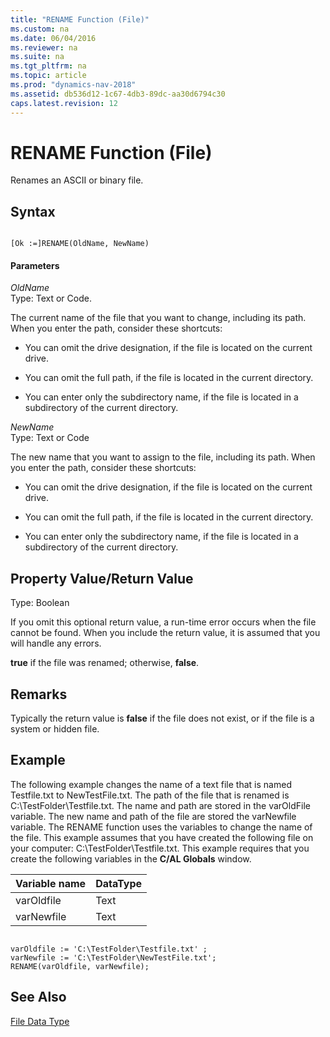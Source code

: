 ```yaml
---
title: "RENAME Function (File)"
ms.custom: na
ms.date: 06/04/2016
ms.reviewer: na
ms.suite: na
ms.tgt_pltfrm: na
ms.topic: article
ms.prod: "dynamics-nav-2018"
ms.assetid: db536d12-1c67-4db3-89dc-aa30d6794c30
caps.latest.revision: 12
---
```

# RENAME Function (File)
Renames an ASCII or binary file.  
  
## Syntax  
  
```  
  
[Ok :=]RENAME(OldName, NewName)  
```  
  
#### Parameters  
 *OldName*  
 Type: Text or Code.  
  
 The current name of the file that you want to change, including its path. When you enter the path, consider these shortcuts:  
  
-   You can omit the drive designation, if the file is located on the current drive.  
  
-   You can omit the full path, if the file is located in the current directory.  
  
-   You can enter only the subdirectory name, if the file is located in a subdirectory of the current directory.  
  
 *NewName*  
 Type: Text or Code  
  
 The new name that you want to assign to the file, including its path. When you enter the path, consider these shortcuts:  
  
-   You can omit the drive designation, if the file is located on the current drive.  
  
-   You can omit the full path, if the file is located in the current directory.  
  
-   You can enter only the subdirectory name, if the file is located in a subdirectory of the current directory.  
  
## Property Value/Return Value  
 Type: Boolean  
  
 If you omit this optional return value, a run-time error occurs when the file cannot be found. When you include the return value, it is assumed that you will handle any errors.  
  
 **true** if the file was renamed; otherwise, **false**.  
  
## Remarks  
 Typically the return value is **false** if the file does not exist, or if the file is a system or hidden file.  
  
## Example  
 The following example changes the name of a text file that is named Testfile.txt to NewTestFile.txt. The path of the file that is renamed is C:\\TestFolder\\Testfile.txt. The name and path are stored in the varOldFile variable. The new name and path of the file are stored the varNewfile variable. The RENAME function uses the variables to change the name of the file. This example assumes that you have created the following file on your computer: C:\\TestFolder\\Testfile.txt. This example requires that you create the following variables in the **C/AL Globals** window.  
  
|Variable name|DataType|  
|-------------------|--------------|  
|varOldfile|Text|  
|varNewfile|Text|  
  
```  
  
varOldfile := 'C:\TestFolder\Testfile.txt' ;  
varNewfile := 'C:\TestFolder\NewTestFile.txt';  
RENAME(varOldfile, varNewfile);  
```  
  
## See Also  
 [File Data Type](File-Data-Type.md)